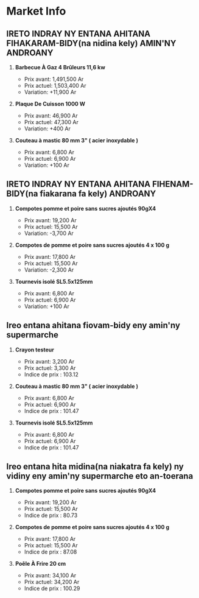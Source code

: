 # Market Info

## IRETO INDRAY NY ENTANA AHITANA FIHAKARAM-BIDY(na nidina kely) AMIN'NY ANDROANY

1. **Barbecue À Gaz 4 Brûleurs 11,6 kw**
   - Prix avant: 1,491,500 Ar
   - Prix actuel: 1,503,400 Ar
   - Variation: +11,900 Ar

2. **Plaque De Cuisson 1000 W**
   - Prix avant: 46,900 Ar
   - Prix actuel: 47,300 Ar
   - Variation: +400 Ar

3. **Couteau à mastic 80 mm 3" ( acier inoxydable )**
   - Prix avant: 6,800 Ar
   - Prix actuel: 6,900 Ar
   - Variation: +100 Ar

## IRETO INDRAY NY ENTANA AHITANA FIHENAM-BIDY(na fiakarana fa kely) ANDROANY

1. **Compotes pomme et poire sans sucres ajoutés 90gX4**
   - Prix avant: 19,200 Ar
   - Prix actuel: 15,500 Ar
   - Variation: -3,700 Ar

2. **Compotes de pomme et poire sans sucres ajoutés 4 x 100 g**
   - Prix avant: 17,800 Ar
   - Prix actuel: 15,500 Ar
   - Variation: -2,300 Ar

3. **Tournevis isolé SL5.5x125mm**
   - Prix avant: 6,800 Ar
   - Prix actuel: 6,900 Ar
   - Variation: +100 Ar

## Ireo entana ahitana fiovam-bidy eny amin'ny supermarche

1. **Crayon testeur**
   - Prix avant: 3,200 Ar
   - Prix actuel: 3,300 Ar
   - Indice de prix : 103.12

2. **Couteau à mastic 80 mm 3" ( acier inoxydable )**
   - Prix avant: 6,800 Ar
   - Prix actuel: 6,900 Ar
   - Indice de prix : 101.47

3. **Tournevis isolé SL5.5x125mm**
   - Prix avant: 6,800 Ar
   - Prix actuel: 6,900 Ar
   - Indice de prix : 101.47

## Ireo entana hita midina(na niakatra fa kely) ny vidiny eny amin'ny supermarche eto an-toerana

1. **Compotes pomme et poire sans sucres ajoutés 90gX4**
   - Prix avant: 19,200 Ar
   - Prix actuel: 15,500 Ar
   - Indice de prix : 80.73

2. **Compotes de pomme et poire sans sucres ajoutés 4 x 100 g**
   - Prix avant: 17,800 Ar
   - Prix actuel: 15,500 Ar
   - Indice de prix : 87.08

3. **Poêle À Frire 20 cm**
   - Prix avant: 34,100 Ar
   - Prix actuel: 34,200 Ar
   - Indice de prix : 100.29

